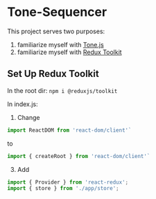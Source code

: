 # Tone-Sequencer

This project serves two purposes:
1. familiarize myself with [Tone.js](https://tonejs.github.io/)
2. familiarize myself with [Redux Toolkit](https://redux-toolkit.js.org/)

## Set Up Redux Toolkit

In the root dir:
`npm i @reduxjs/toolkit`

In index.js:
1. Change 
```javaScript
import ReactDOM from 'react-dom/client'`
```
to 
```javaScript
import { createRoot } from 'react-dom/client'`
```

3. Add 
```javaScript
import { Provider } from 'react-redux';
import { store } from './app/store';
```

